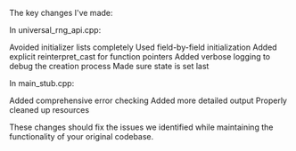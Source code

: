 The key changes I've made:

In universal_rng_api.cpp:

Avoided initializer lists completely
Used field-by-field initialization
Added explicit reinterpret_cast for function pointers
Added verbose logging to debug the creation process
Made sure state is set last


In main_stub.cpp:

Added comprehensive error checking
Added more detailed output
Properly cleaned up resources



These changes should fix the issues we identified while maintaining the functionality of your original codebase.